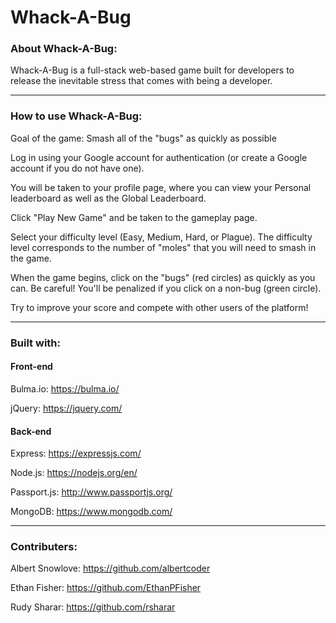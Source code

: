 # Whack-A-Bug

### About Whack-A-Bug:

Whack-A-Bug is a full-stack web-based game built for developers to release the inevitable stress that comes with being a developer.

---------------------------------

### How to use Whack-A-Bug:

Goal of the game: Smash all of the "bugs" as quickly as possible

Log in using your Google account for authentication (or create a Google account if you do not have one).

You will be taken to your profile page, where you can view your Personal leaderboard as well as the Global Leaderboard.

Click "Play New Game" and be taken to the gameplay page.

Select your difficulty level (Easy, Medium, Hard, or Plague). The difficulty level corresponds to the number of "moles" that you will need to smash in the game.

When the game begins, click on the "bugs" (red circles) as quickly as you can. Be careful! You'll be penalized if you click on a non-bug (green circle).

Try to improve your score and compete with other users of the platform!

---------------------------------

### Built with:

#### Front-end

Bulma.io: https://bulma.io/

jQuery: https://jquery.com/


#### Back-end

Express: https://expressjs.com/

Node.js: https://nodejs.org/en/

Passport.js: http://www.passportjs.org/

MongoDB: https://www.mongodb.com/


---------------------------------

### Contributers:

Albert Snowlove: https://github.com/albertcoder

Ethan Fisher: https://github.com/EthanPFisher

Rudy Sharar: https://github.com/rsharar